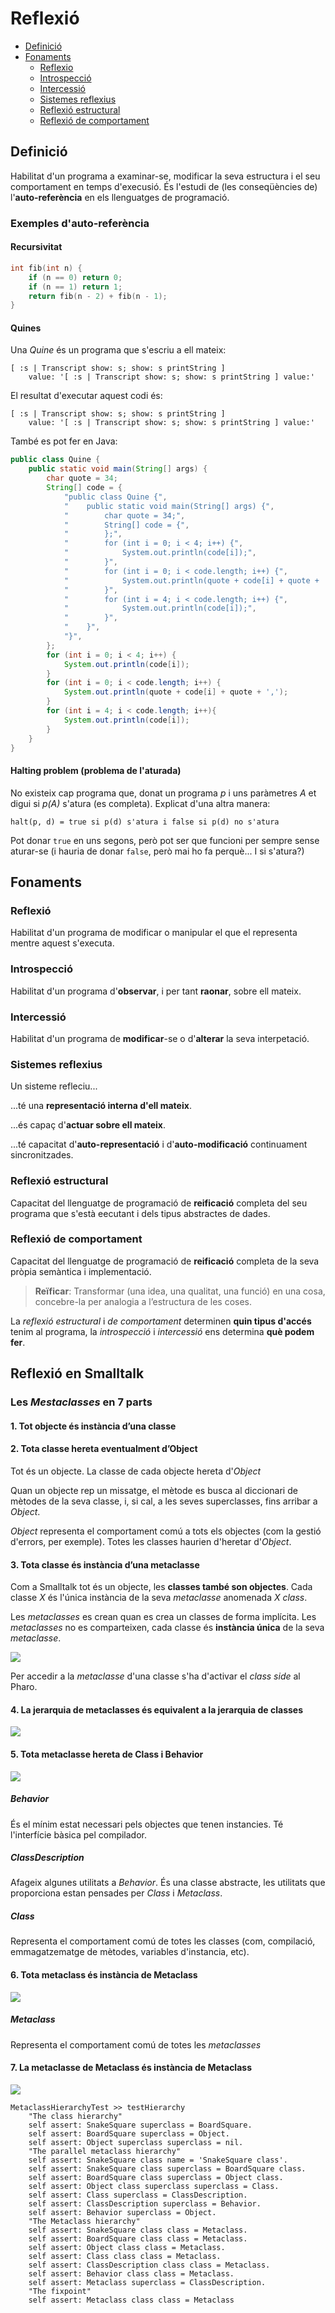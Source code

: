 # Reflexió

- [Definició](https://github.com/felixarpa/CAP-Reflexio/tree/master/reflexio#definició)
- [Fonaments](https://github.com/felixarpa/CAP-Reflexio/tree/master/reflexio#fonaments)
	- [Reflexio](https://github.com/felixarpa/CAP-Reflexio/tree/master/reflexio#reflexio-1)
	- [Introspecció](https://github.com/felixarpa/CAP-Reflexio/tree/master/reflexio#introspecció)
	- [Intercessió](https://github.com/felixarpa/CAP-Reflexio/tree/master/reflexio#intercessió)
	- [Sistemes reflexius](https://github.com/felixarpa/CAP-Reflexio/tree/master/reflexio#sistemes-reflexius)
	- [Reflexió estructural](https://github.com/felixarpa/CAP-Reflexio/tree/master/reflexio#reflexió-estructural)
	- [Reflexió de comportament](https://github.com/felixarpa/CAP-Reflexio/tree/master/reflexio#reflexió-de-comportament)

## Definició

Habilitat d'un programa a examinar-se, modificar la seva estructura i el seu comportament en temps d'execusió. És l'estudi de (les conseqüències de) l'**auto-referència** en els llenguatges de programació.

### Exemples d'auto-referència

#### Recursivitat

```c++
int fib(int n) {
    if (n == 0) return 0;
    if (n == 1) return 1;
    return fib(n - 2) + fib(n - 1);
}
```

#### Quines

Una *Quine* és un programa que s'escriu a ell mateix:

```smalltalk
[ :s | Transcript show: s; show: s printString ]
    value: '[ :s | Transcript show: s; show: s printString ] value:'
```

El resultat d'executar aquest codi és:

```
[ :s | Transcript show: s; show: s printString ]
    value: '[ :s | Transcript show: s; show: s printString ] value:'
```

També es pot fer en Java:

```java
public class Quine {
    public static void main(String[] args) {
        char quote = 34;
        String[] code = {
            "public class Quine {",
            "    public static void main(String[] args) {",
            "        char quote = 34;",
            "        String[] code = {",
            "        };",
            "        for (int i = 0; i < 4; i++) {",
            "            System.out.println(code[i]);",
            "        }",
            "        for (int i = 0; i < code.length; i++) {",
            "            System.out.println(quote + code[i] + quote + ',');",
            "        }",
            "        for (int i = 4; i < code.length; i++) {",
            "            System.out.println(code[i]);",
            "        }",
            "    }",
            "}",
        };
        for (int i = 0; i < 4; i++) {
            System.out.println(code[i]);
        }
        for (int i = 0; i < code.length; i++) {
            System.out.println(quote + code[i] + quote + ',');
        }
        for (int i = 4; i < code.length; i++){
            System.out.println(code[i]);
        }
    }
}
```

#### Halting problem (problema de l'aturada)

No existeix cap programa que, donat un programa *p* i uns paràmetres *A* et digui si *p(A)* s'atura (es completa). Explicat d'una altra manera:

`
halt(p, d) = true si p(d) s'atura i false si p(d) no s'atura
`

Pot donar `true` en uns segons, però pot ser que funcioni per sempre sense aturar-se (i hauria de donar `false`, però mai ho fa perquè... I si s'atura?)

## Fonaments

### Reflexió

Habilitat d'un programa de modificar o manipular el que el representa mentre aquest s'executa.

### Introspecció

Habilitat d'un programa d'**observar**, i per tant **raonar**, sobre ell mateix.

### Intercessió

Habilitat d'un programa de **modificar**-se o d'**alterar** la seva interpetació.

### Sistemes reflexius

Un sisteme refleciu...

...té una **representació interna d'ell mateix**.

...és capaç d'**actuar sobre ell mateix**.

...té capacitat d'**auto-representació** i d'**auto-modificació** continuament sincronitzades.

### Reflexió estructural

Capacitat del llenguatge de programació de **reificació** completa del seu programa que s'està eecutant i dels tipus abstractes de dades.

### Reflexió de comportament

Capacitat del llenguatge de programació de **reificació** completa de la seva pròpia semàntica i implementació.

> **Reïficar**: Transformar (una idea, una qualitat, una funció) en una cosa, concebre-la per analogia a l’estructura de les coses.

La *reflexió estructural* i *de comportament* determinen **quin tipus d'accés** tenim al programa, la *introspecció* i *intercessió* ens determina **què podem fer**.

## Reflexió en Smalltalk

### Les *Mestaclasses* en 7 parts

#### 1. Tot objecte és instància d’una classe
#### 2. Tota classe hereta eventualment d’Object

Tot és un objecte. La classe de cada objecte hereta d'*Object*

Quan un objecte rep un missatge, el mètode es buscaal diccionari de mètodes de la seva classe, i, si cal, ales seves superclasses, fins arribar a *Object*.

*Object* representa el comportament comú a tots els objectes (com la gestió d'errors, per exemple). Totes les classes haurien d'heretar d'*Object*.
#### 3. Tota classe és instància d’una metaclasse

Com a Smalltalk tot és un objecte, les **classes també son objectes**. Cada classe *X* és l'única instància de la seva *metaclasse* anomenada *X class*.

Les *metaclasses* es crean quan es crea un classes de forma implícita. Les *metaclasses* no es comparteixen, cada classe és **instància única** de la seva *metaclasse*.

![](./metaclasses00.png)

Per accedir a la *metaclasse* d'una classe s'ha d'activar el *class side* al Pharo.
#### 4. La jerarquia de metaclasses és equivalent a la jerarquia de classes

![](./metaclasses01.png)
#### 5. Tota metaclasse hereta de Class i Behavior

![](./metaclasses02.png)

##### Behavior

És el mínim estat necessari pels objectes que tenen instancies. Té l'interfície bàsica pel compilador.

##### ClassDescription

Afageix algunes utilitats a *Behavior*. És una classe abstracte, les utilitats que proporciona estan pensades per *Class* i *Metaclass*.

##### Class

Representa el comportament comú de totes les classes (com, compilació, emmagatzematge de mètodes, variables d'instancia, etc).
#### 6. Tota metaclass és instància de Metaclass

![](./metaclasses03.png)

##### Metaclass

Representa el comportament comú de totes les *metaclasses* 
#### 7. La metaclasse de Metaclass és instància de Metaclass

![](./metaclasses04.png)

```smalltalk
MetaclassHierarchyTest >> testHierarchy	"The class hierarchy"	self assert: SnakeSquare superclass = BoardSquare.	self assert: BoardSquare superclass = Object.	self assert: Object superclass superclass = nil.	"The parallel metaclass hierarchy"	self assert: SnakeSquare class name = 'SnakeSquare class'.	self assert: SnakeSquare class superclass = BoardSquare class.	self assert: BoardSquare class superclass = Object class.	self assert: Object class superclass superclass = Class.	self assert: Class superclass = ClassDescription.	self assert: ClassDescription superclass = Behavior.	self assert: Behavior superclass = Object.	"The Metaclass hierarchy"	self assert: SnakeSquare class class = Metaclass.	self assert: BoardSquare class class = Metaclass.	self assert: Object class class = Metaclass.	self assert: Class class class = Metaclass.	self assert: ClassDescription class class = Metaclass.	self assert: Behavior class class = Metaclass.	self assert: Metaclass superclass = ClassDescription.	"The fixpoint"	self assert: Metaclass class class = Metaclass
```